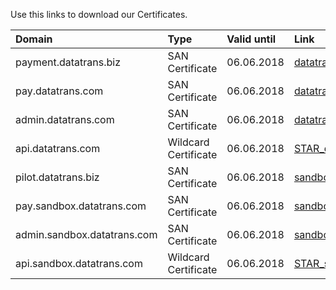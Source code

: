Use this links to download our Certificates.

| Domain | Type | Valid until | Link |
| :--- | :--- | :--- | :--- |
| payment.datatrans.biz | SAN Certificate | 06.06.2018 | [datatrans.com.zip](https://github.com/datatrans/techinfo.datatrans.ch/raw/master/certs/datatrans.com.zip) |
| pay.datatrans.com | SAN Certificate | 06.06.2018 | [datatrans.com.zip](https://github.com/datatrans/techinfo.datatrans.ch/raw/master/certs/datatrans.com.zip) |
| admin.datatrans.com | SAN Certificate | 06.06.2018 | [datatrans.com.zip](https://github.com/datatrans/techinfo.datatrans.ch/raw/master/certs/datatrans.com.zip) |
| api.datatrans.com | Wildcard Certificate | 06.06.2018 | [STAR\_datatrans.com.zip](https://github.com/datatrans/techinfo.datatrans.ch/raw/master/certs/STAR_datatrans.com.zip) |
| pilot.datatrans.biz | SAN Certificate | 06.06.2018 | [sandbox.datatrans.com.zip](https://github.com/datatrans/techinfo.datatrans.ch/raw/master/certs/sandbox.datatrans.com.zip) |
| pay.sandbox.datatrans.com | SAN Certificate | 06.06.2018 | [sandbox.datatrans.com.zip](https://github.com/datatrans/techinfo.datatrans.ch/raw/master/certs/sandbox.datatrans.com.zip) |
| admin.sandbox.datatrans.com | SAN Certificate | 06.06.2018 | [sandbox.datatrans.com.zip](https://github.com/datatrans/techinfo.datatrans.ch/raw/master/certs/sandbox.datatrans.com.zip) |
| api.sandbox.datatrans.com | Wildcard Certificate | 06.06.2018 | [STAR\_sandbox.datatrans.com.zip](https://github.com/datatrans/techinfo.datatrans.ch/raw/master/certs/STAR_sandbox.datatrans.com.zip) |



